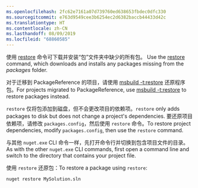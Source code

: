 ```yaml
---
ms.openlocfilehash: 2fc62e7161a07d739760ed638653fbdec0dfc330
ms.sourcegitcommit: e763d9549cee3b6254ec2d6382baccb44433d42c
ms.translationtype: HT
ms.contentlocale: zh-CN
ms.lasthandoff: 08/09/2019
ms.locfileid: "68860585"
---
```

<span data-ttu-id="0ba4d-101">使用 [restore](../../reference/cli-reference/cli-ref-restore.md) 命令可下载并安装“包”文件夹中缺少的所有包。 </span><span class="sxs-lookup"><span data-stu-id="0ba4d-101">Use the [restore](../../reference/cli-reference/cli-ref-restore.md) command, which downloads and installs any packages missing from the *packages* folder.</span></span>

<span data-ttu-id="0ba4d-102">对于迁移到 PackageReference 的项目，请使用 [msbuild -t:restore](../package-restore.md#restore-using-msbuild) 还原程序包。</span><span class="sxs-lookup"><span data-stu-id="0ba4d-102">For projects migrated to PackageReference, use [msbuild -t:restore](../package-restore.md#restore-using-msbuild) to restore packages instead.</span></span>

<span data-ttu-id="0ba4d-103">`restore` 仅将包添加到磁盘，但不会更改项目的依赖项。</span><span class="sxs-lookup"><span data-stu-id="0ba4d-103">`restore` only adds packages to disk but does not change a project's dependencies.</span></span> <span data-ttu-id="0ba4d-104">要还原项目依赖项，请修改 `packages.config`，然后使用 `restore` 命令。</span><span class="sxs-lookup"><span data-stu-id="0ba4d-104">To restore project dependencies, modify `packages.config`, then use the `restore` command.</span></span>

<span data-ttu-id="0ba4d-105">与其他 `nuget.exe` CLI 命令一样，先打开命令行并切换到包含项目文件的目录。</span><span class="sxs-lookup"><span data-stu-id="0ba4d-105">As with the other `nuget.exe` CLI commands, first open a command line and switch to the directory that contains your project file.</span></span>

<span data-ttu-id="0ba4d-106">使用 `restore` 还原包：</span><span class="sxs-lookup"><span data-stu-id="0ba4d-106">To restore a package using `restore`:</span></span>

```cli
nuget restore MySolution.sln
```